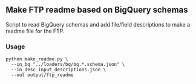 ## Make FTP readme based on BigQuery schemas

Script to read BigQuery schemas and add file/field descriptions to make a readme file for the FTP.

### Usage
```
python make_readme.py \
  --in_bq "../loaders/bq/bq.*.schema.json" \
  --in_desc input_descriptions.json \
  --out output/ftp_readme
```